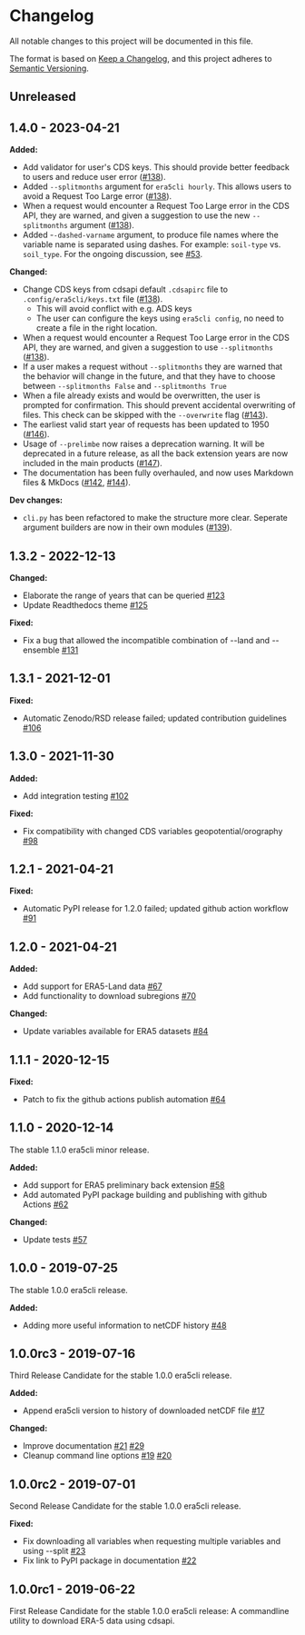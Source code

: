 # Changelog

All notable changes to this project will be documented in this file.

The format is based on [Keep a Changelog](https://keepachangelog.com/en/1.0.0/),
and this project adheres to [Semantic Versioning](https://semver.org/spec/v2.0.0.html).

## Unreleased

## 1.4.0 - 2023-04-21
**Added:**

 - Add validator for user's CDS keys. This should provide better feedback to users and reduce user error ([#138](https://github.com/eWaterCycle/era5cli/pull/138)).
 - Added `--splitmonths` argument for `era5cli hourly`. This allows users to avoid a Request Too Large error ([#138](https://github.com/eWaterCycle/era5cli/pull/138)).
 - When a request would encounter a Request Too Large error in the CDS API, they are warned, and given a suggestion to use the new `--splitmonths` argument ([#138](https://github.com/eWaterCycle/era5cli/pull/138)).
 - Added -`-dashed-varname` argument, to produce file names where the variable name is separated using dashes. For example: `soil-type` vs. `soil_type`. For the ongoing discussion, see [#53](https://github.com/eWaterCycle/era5cli/issues/53).

**Changed:**

 - Change CDS keys from cdsapi default `.cdsapirc` file to `.config/era5cli/keys.txt` file ([#138](https://github.com/eWaterCycle/era5cli/pull/138)).
   - This will avoid conflict with e.g. ADS keys
   - The user can configure the keys using `era5cli config`, no need to create a file in the right location.
 - When a request would encounter a Request Too Large error in the CDS API, they are warned, and given a suggestion to use `--splitmonths` ([#138](https://github.com/eWaterCycle/era5cli/pull/138)).
 - If a user makes a request without `--splitmonths` they are warned that the behavior will change in the future, and that they have to choose between `--splitmonths False` and `--splitmonths True` 
 - When a file already exists and would be overwritten, the user is prompted for confirmation. This should prevent accidental overwriting of files. This check can be skipped with the `--overwrite` flag ([#143](https://github.com/eWaterCycle/era5cli/pull/143)).
 - The earliest valid start year of requests has been updated to 1950 ([#146](https://github.com/eWaterCycle/era5cli/pull/146)).
 - Usage of `--prelimbe` now raises a deprecation warning. It will be deprecated in a future release, as all the back extension years are now included in the main products ([#147](https://github.com/eWaterCycle/era5cli/pull/147)).
 - The documentation has been fully overhauled, and now uses Markdown files & MkDocs ([#142](https://github.com/eWaterCycle/era5cli/pull/142), [#144](https://github.com/eWaterCycle/era5cli/pull/144)).

**Dev changes:**

 - `cli.py` has been refactored to make the structure more clear. Seperate argument builders are now in their own modules ([#139](https://github.com/eWaterCycle/era5cli/pull/139)).

## 1.3.2 - 2022-12-13
**Changed:**

 - Elaborate the range of years that can be queried [#123](https://github.com/eWaterCycle/era5cli/pull/123)
 - Update Readthedocs theme [#125](https://github.com/eWaterCycle/era5cli/pull/125)

**Fixed:**

 - Fix a bug that allowed the incompatible combination of --land and --ensemble [#131](https://github.com/eWaterCycle/era5cli/pull/131)


## 1.3.1 - 2021-12-01
**Fixed:**

 - Automatic Zenodo/RSD release failed; updated contribution guidelines [#106](https://github.com/eWaterCycle/era5cli/pull/106)

## 1.3.0 - 2021-11-30
**Added:**

 - Add integration testing [#102](https://github.com/eWaterCycle/era5cli/pull/102)

**Fixed:**

 - Fix compatibility with changed CDS variables geopotential/orography [#98](https://github.com/eWaterCycle/era5cli/pull/98)

## 1.2.1 - 2021-04-21
**Fixed:**

 - Automatic PyPI release for 1.2.0 failed; updated github action workflow [#91](https://github.com/eWaterCycle/era5cli/pull/91)

## 1.2.0 - 2021-04-21
**Added:**

 - Add support for ERA5-Land data [#67](https://github.com/eWaterCycle/era5cli/pull/67)
 - Add functionality to download subregions [#70](https://github.com/eWaterCycle/era5cli/pull/70)

**Changed:**

 - Update variables available for ERA5 datasets [#84](https://github.com/eWaterCycle/era5cli/pull/84)

## 1.1.1 - 2020-12-15
**Fixed:**

 - Patch to fix the github actions publish automation [#64](https://github.com/eWaterCycle/era5cli/pull/64)

## 1.1.0 - 2020-12-14
The stable 1.1.0 era5cli minor release.

**Added:**

 - Add support for ERA5 preliminary back extension [#58](https://github.com/eWaterCycle/era5cli/pull/58)
 - Add automated PyPI package building and publishing with github Actions [#62](https://github.com/eWaterCycle/era5cli/pull/62)

**Changed:**

 - Update tests [#57](https://github.com/eWaterCycle/era5cli/pull/57)

## 1.0.0 - 2019-07-25
The stable 1.0.0 era5cli release.

**Added:**

 - Adding more useful information to netCDF history [#48](https://github.com/eWaterCycle/era5cli/pull/48)

## 1.0.0rc3 - 2019-07-16
Third Release Candidate for the stable 1.0.0 era5cli release.

**Added:**

 - Append era5cli version to history of downloaded netCDF file [#17](https://github.com/eWaterCycle/era5cli/issues/17)

**Changed:**

 - Improve documentation [#21](https://github.com/eWaterCycle/era5cli/issues/21) [#29](https://github.com/eWaterCycle/era5cli/issues/29)
 - Cleanup command line options [#19](https://github.com/eWaterCycle/era5cli/issues/19) [#20](https://github.com/eWaterCycle/era5cli/issues/20)

## 1.0.0rc2 - 2019-07-01
Second Release Candidate for the stable 1.0.0 era5cli release.

**Fixed:**

 - Fix downloading all variables when requesting multiple variables and using --split [#23](https://github.com/eWaterCycle/era5cli/issues/23)
 - Fix link to PyPI package in documentation [#22](https://github.com/eWaterCycle/era5cli/issues/22)

## 1.0.0rc1 - 2019-06-22
First Release Candidate for the stable 1.0.0 era5cli release: A commandline utility to download ERA-5 data using cdsapi.
